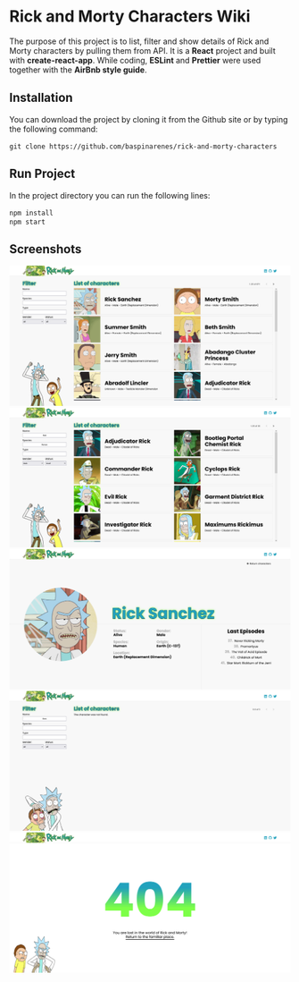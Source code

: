 # Rick and Morty Characters Wiki

The purpose of this project is to list, filter and show details of Rick and Morty characters by pulling them from API. It is a **React** project and built with **create-react-app**. While coding, **ESLint** and **Prettier** were used together with the **AirBnb style guide**.

## Installation

You can download the project by cloning it from the Github site or by typing the following command:

```console
git clone https://github.com/baspinarenes/rick-and-morty-characters
```

## Run Project

In the project directory you can run the following lines:

```console
npm install
npm start
```

## Screenshots

![](./src/assets/readme/characters.png)
![](./src/assets/readme/characters-filtered.png)
![](./src/assets/readme/character.png)
![](./src/assets/readme/character-not-found.png)
![](./src/assets/readme/404.png)
